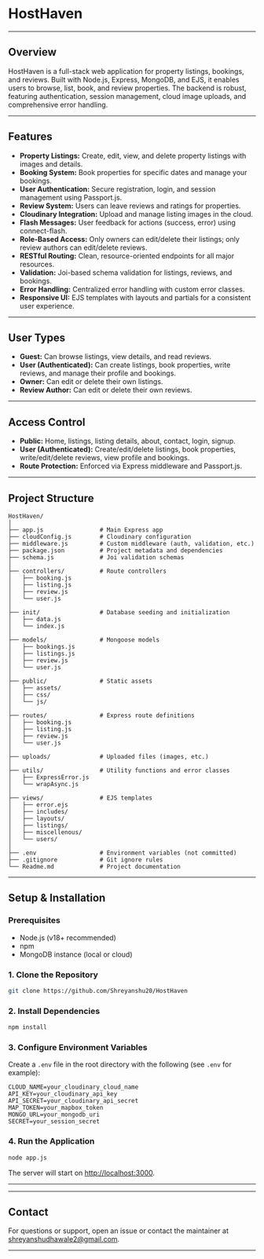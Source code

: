 # HostHaven

---

## Overview

HostHaven is a full-stack web application for property listings, bookings, and reviews. Built with Node.js, Express, MongoDB, and EJS, it enables users to browse, list, book, and review properties. The backend is robust, featuring authentication, session management, cloud image uploads, and comprehensive error handling.

---

## Features

- **Property Listings:** Create, edit, view, and delete property listings with images and details.
- **Booking System:** Book properties for specific dates and manage your bookings.
- **User Authentication:** Secure registration, login, and session management using Passport.js.
- **Review System:** Users can leave reviews and ratings for properties.
- **Cloudinary Integration:** Upload and manage listing images in the cloud.
- **Flash Messages:** User feedback for actions (success, error) using connect-flash.
- **Role-Based Access:** Only owners can edit/delete their listings; only review authors can edit/delete reviews.
- **RESTful Routing:** Clean, resource-oriented endpoints for all major resources.
- **Validation:** Joi-based schema validation for listings, reviews, and bookings.
- **Error Handling:** Centralized error handling with custom error classes.
- **Responsive UI:** EJS templates with layouts and partials for a consistent user experience.

---

## User Types

- **Guest:** Can browse listings, view details, and read reviews.
- **User (Authenticated):** Can create listings, book properties, write reviews, and manage their profile and bookings.
- **Owner:** Can edit or delete their own listings.
- **Review Author:** Can edit or delete their own reviews.

---

## Access Control

- **Public:** Home, listings, listing details, about, contact, login, signup.
- **User (Authenticated):** Create/edit/delete listings, book properties, write/edit/delete reviews, view profile and bookings.
- **Route Protection:** Enforced via Express middleware and Passport.js.

---

## Project Structure

```
HostHaven/
│
├── app.js                # Main Express app
├── cloudConfig.js        # Cloudinary configuration
├── middleware.js         # Custom middleware (auth, validation, etc.)
├── package.json          # Project metadata and dependencies
├── schema.js             # Joi validation schemas
│
├── controllers/          # Route controllers
│   ├── booking.js
│   ├── listing.js
│   ├── review.js
│   └── user.js
│
├── init/                 # Database seeding and initialization
│   ├── data.js
│   └── index.js
│
├── models/               # Mongoose models
│   ├── bookings.js
│   ├── listings.js
│   ├── review.js
│   └── user.js
│
├── public/               # Static assets
│   ├── assets/
│   ├── css/
│   └── js/
│
├── routes/               # Express route definitions
│   ├── booking.js
│   ├── listing.js
│   ├── review.js
│   └── user.js
│
├── uploads/              # Uploaded files (images, etc.)
│
├── utils/                # Utility functions and error classes
│   ├── ExpressError.js
│   └── wrapAsync.js
│
├── views/                # EJS templates
│   ├── error.ejs
│   ├── includes/
│   ├── layouts/
│   ├── listings/
│   ├── miscellenous/
│   └── users/
│
├── .env                  # Environment variables (not committed)
├── .gitignore            # Git ignore rules
└── Readme.md             # Project documentation
```

---

## Setup & Installation

### Prerequisites

- Node.js (v18+ recommended)
- npm
- MongoDB instance (local or cloud)

### 1. Clone the Repository

```sh
git clone https://github.com/Shreyanshu20/HostHaven
```

### 2. Install Dependencies

```sh
npm install
```

### 3. Configure Environment Variables

Create a `.env` file in the root directory with the following (see `.env` for example):

```
CLOUD_NAME=your_cloudinary_cloud_name
API_KEY=your_cloudinary_api_key
API_SECRET=your_cloudinary_api_secret
MAP_TOKEN=your_mapbox_token
MONGO_URL=your_mongodb_uri
SECRET=your_session_secret
```

### 4. Run the Application

```sh
node app.js
```

The server will start on [http://localhost:3000](http://localhost:3000).

---
---

## Contact

For questions or support, open an issue or contact the maintainer at [shreyanshudhawale2@gmail.com](mailto:shreyanshudhawale2@gmail.com).

---
